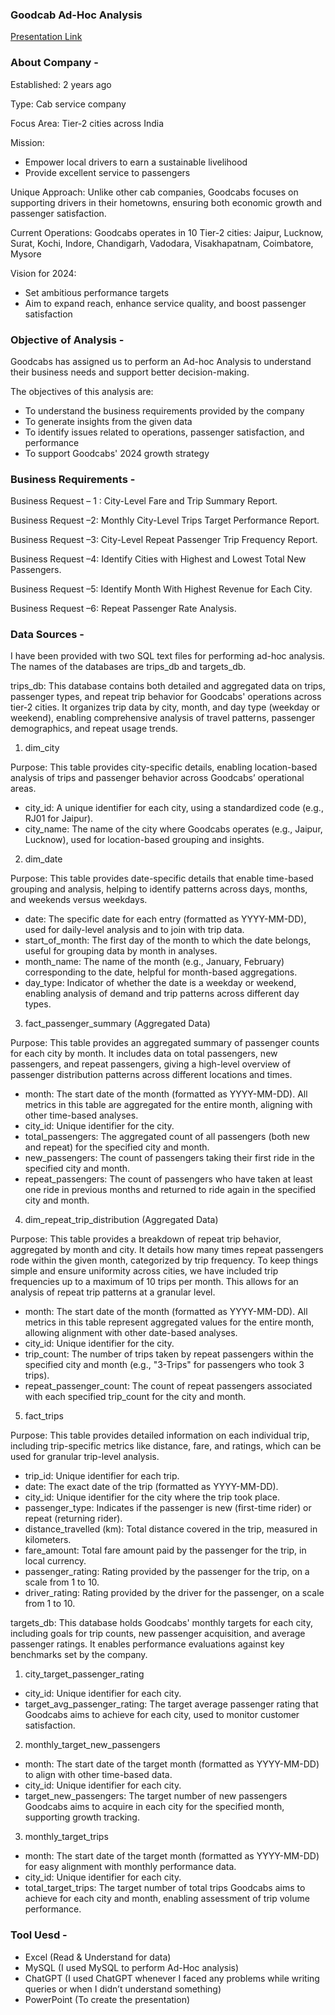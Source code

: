 ### Goodcab Ad-Hoc Analysis

[Presentation Link](https://www.linkedin.com/feed/update/urn:li:activity:7316462338805485591/)


### About Company -

 Established: 2 years ago
 
 Type: Cab service company
 
 Focus Area: Tier-2 cities across India
 
 Mission:
- Empower local drivers to earn a sustainable livelihood
- Provide excellent service to passengers

Unique Approach: Unlike other cab companies, Goodcabs focuses on supporting drivers in their hometowns, ensuring both economic growth and passenger satisfaction.

Current Operations: Goodcabs operates in 10 Tier-2 cities:  Jaipur, Lucknow, Surat, Kochi, Indore, Chandigarh, Vadodara, Visakhapatnam, Coimbatore, Mysore

Vision for 2024:

- Set ambitious performance targets
- Aim to expand reach, enhance service quality, and boost passenger satisfaction

### Objective of Analysis -
Goodcabs has assigned us to perform an Ad-hoc Analysis to understand their business needs and support better decision-making.

The objectives of this analysis are:
 - To understand the business requirements provided by the company
 - To generate insights from the given data
 - To identify issues related to operations, passenger satisfaction, and performance
 - To support Goodcabs' 2024 growth strategy

### Business Requirements -

Business Request – 1 : City-Level Fare and Trip Summary Report.

Business Request –2: Monthly City-Level Trips Target Performance Report.

Business Request –3: City-Level Repeat Passenger Trip Frequency Report.

Business Request –4: Identify Cities with Highest and Lowest Total New Passengers.

Business Request –5: Identify Month With Highest Revenue for Each City.

Business Request –6: Repeat Passenger Rate Analysis.

### Data Sources -

I have been provided with two SQL text files for performing ad-hoc analysis. The names of the databases are trips_db and targets_db.

trips_db: This database contains both detailed and aggregated data on trips, passenger types, and repeat trip behavior for Goodcabs' operations across tier-2 cities.
It organizes trip data by city, month, and day type (weekday or weekend), enabling comprehensive analysis of travel patterns, passenger demographics, and repeat usage trends.


1. dim_city
   
Purpose: This table provides city-specific details, enabling location-based analysis of trips and passenger behavior across Goodcabs’ operational areas.

- city_id: A unique identifier for each city, using a standardized code (e.g., RJ01 for Jaipur).
- city_name: The name of the city where Goodcabs operates (e.g., Jaipur, Lucknow), used for location-based grouping and insights.



2. dim_date

Purpose: This table provides date-specific details that enable time-based grouping and analysis, helping to identify patterns across days, months, and weekends versus weekdays.

- date: The specific date for each entry (formatted as YYYY-MM-DD), used for daily-level analysis and to join with trip data.
- start_of_month: The first day of the month to which the date belongs, useful for grouping data by month in analyses.
- month_name: The name of the month (e.g., January, February) corresponding to the date, helpful for month-based aggregations.
- day_type: Indicator of whether the date is a weekday or weekend, enabling analysis of demand and trip patterns across different day types.



3. fact_passenger_summary (Aggregated Data)

Purpose: This table provides an aggregated summary of passenger counts for each city by month.
 It includes data on total passengers, new passengers, and repeat passengers, giving a high-level overview of passenger distribution patterns across different locations and times.

- month: The start date of the month (formatted as YYYY-MM-DD). All metrics in this table are aggregated for the entire month, aligning with other time-based analyses.
- city_id: Unique identifier for the city.
- total_passengers: The aggregated count of all passengers (both new and repeat) for the specified city and month.
- new_passengers: The count of passengers taking their first ride in the specified city and month.
- repeat_passengers: The count of passengers who have taken at least one ride in previous months and returned to ride again in the specified city and month.



4. dim_repeat_trip_distribution (Aggregated Data)

Purpose: This table provides a breakdown of repeat trip behavior, aggregated by month and city. It details how many times repeat passengers rode
within the given month, categorized by trip frequency. To keep things simple and ensure uniformity across cities, we have included trip frequencies up
to a maximum of 10 trips per month. This allows for an analysis of repeat trip patterns at a granular level.

- month: The start date of the month (formatted as YYYY-MM-DD). All metrics in this table represent aggregated values for the entire month, allowing alignment with other date-based analyses.
- city_id: Unique identifier for the city.
- trip_count: The number of trips taken by repeat passengers within the specified city and month (e.g., "3-Trips" for passengers who took 3 trips).
- repeat_passenger_count: The count of repeat passengers associated with each specified trip_count for the city and month.



5. fact_trips
   
Purpose: This table provides detailed information on each individual trip, including trip-specific metrics like distance, fare, and ratings, which can be used for granular trip-level analysis.

- trip_id: Unique identifier for each trip.
- date: The exact date of the trip (formatted as YYYY-MM-DD).
- city_id: Unique identifier for the city where the trip took place.
- passenger_type: Indicates if the passenger is new (first-time rider) or repeat (returning rider).
- distance_travelled (km): Total distance covered in the trip, measured in kilometers.
- fare_amount: Total fare amount paid by the passenger for the trip, in local currency.
- passenger_rating: Rating provided by the passenger for the trip, on a scale from 1 to 10.
- driver_rating: Rating provided by the driver for the passenger, on a scale from 1 to 10.


targets_db: This database holds Goodcabs' monthly targets for each city, including goals for trip counts, new passenger acquisition, 
and average passenger ratings. It enables performance evaluations against key benchmarks set by the company.



1. city_target_passenger_rating
- city_id: Unique identifier for each city.
- target_avg_passenger_rating: The target average passenger rating that Goodcabs aims to achieve for each city, used to monitor customer satisfaction.


2. monthly_target_new_passengers
- month: The start date of the target month (formatted as YYYY-MM-DD) to align with other time-based data.
- city_id: Unique identifier for each city.
- target_new_passengers: The target number of new passengers Goodcabs aims to acquire in each city for the specified month, supporting growth tracking.


3. monthly_target_trips
- month: The start date of the target month (formatted as YYYY-MM-DD) for easy alignment with monthly performance data.
- city_id: Unique identifier for each city.
- total_target_trips: The target number of total trips Goodcabs aims to achieve for each city and month, enabling assessment of trip volume performance.


### Tool Uesd -
- Excel (Read & Understand for data)
- MySQL (I used MySQL to perform Ad-Hoc analysis)
- ChatGPT (I used ChatGPT whenever I faced any problems while writing queries or when I didn’t understand something)
- PowerPoint (To create the presentation)















